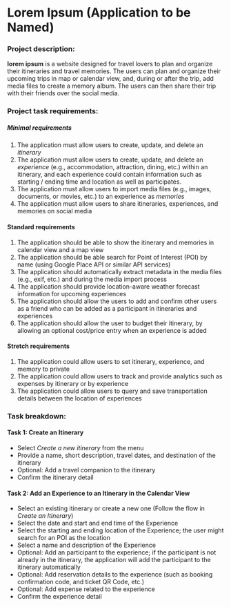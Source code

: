 # Lorem Ipsum (Application to be Named)

### Project description:

[//]: # (Mapnap is a mobile app designed for anyone looking to manage a busy schedule. It is designed to manage daily routines and notify users on time-based and location-based events in response to stored user data. Location and time triggers, settings, associated events, and usage data will be stored in Mapnap's database. Additional features &#40;depending on time&#41; include theme support, snoozing options, and social media integration.)
**lorem ipsum** is a website designed for travel lovers to plan and organize their itineraries and travel memories.
The users can plan and organize their upcoming trips in map or calendar view, and, during or after the trip, add media files to create a memory album.
The users can then share their trip with their friends over the social media. 


### Project task requirements:
##### Minimal requirements
1. The application must allow users to create, update, and delete an _itinerary_
2. The application must allow users to create, update, and delete an _experience_ (e.g., accommodation, attraction, dining, etc.) within an itinerary, and each experience could contain information such as starting / ending time and location as well as participates. 
3. The application must allow users to import media files (e.g., images, documents, or movies, etc.) to an experience as _memories_
4. The application must allow users to share itineraries, experiences, and memories on social media

#### Standard requirements
1. The application should be able to show the itinerary and memories in calendar view and a map view
2. The application should be able search for Point of Interest (POI) by name (using Google Place API or similar API services)
3. The application should automatically extract metadata in the media files (e.g., exif, etc.) and  during the media import process
4. The application should provide location-aware weather forecast information for upcoming experiences
5. The application should allow the users to add and confirm other users as a friend who can be added as a participant in itineraries and experiences
6. The application should allow the user to budget their itinerary, by allowing an optional cost/price entry when an experience is added

#### Stretch requirements
1. The application could allow users to set itinerary, experience, and memory to private
2. The application could allow users to track and provide analytics such as expenses by itinerary or by experience
3. The application could allow users to query and save transportation details between the location of experiences



### Task breakdown:
#### Task 1: Create an Itinerary 
- Select _Create a new itinerary_ from the menu
- Provide a name, short description, travel dates, and destination of the itinerary
- Optional: Add a travel companion to the itinerary
- Confirm the itinerary detail

#### Task 2: Add an Experience to an Itinerary in the Calendar View
- Select an existing itinerary or create a new one (Follow the flow in _Create an Itinerary_)
- Select the date and start and end time of the Experience
- Select the starting and ending location of the Experience; the user might search for an POI as the location
- Select a name and description of the Experience
- Optional: Add an participant to the experience; if the participant is not already in the itinerary, the application will add the participant to the itinerary automatically   
- Optional: Add reservation details to the experience (such as booking confirmation code, and ticket QR Code, etc.)
- Optional: Add expense related to the experience
- Confirm the experience detail


[//]: # ()
[//]: # (### Project task requirements:)

[//]: # (##### Minimal requirements)

[//]: # (1. The application must display a notification when a specific location is reached.)

[//]: # (2. The application must display a notification at a specified time.)

[//]: # (3. The application must support recurring triggers for notifications.)

[//]: # (4. The application must provide alarm/notification functionality for events.)

[//]: # (5. The application must allow users to add, update, and delete triggers and events.)

[//]: # ()
[//]: # (##### Standard requirements)

[//]: # (1. The application should enable users to create workflows or sequences of actions.)

[//]: # (2. The application should support snooze and priority settings for notifications.)

[//]: # (3. The application should include user authentication and authorization features.)

[//]: # (4. The application should provide the option to share triggers and events with friends.)

[//]: # (5. The application should generate analytics reports summarizing actions such as snooze and cancel.)

[//]: # (6. The user should be able to see a summary of their tasks and time spent on each task with a relevant visual &#40;eg. Bar chart, Line Chart&#41;)

[//]: # (7. The application should be able to record and store task specific data for eg. time, location, duration.)

[//]: # ()
[//]: # (##### Stretch requirements)

[//]: # (1. The application could include support for music events, such as playing a specific song as a notification.)

[//]: # (2. The application could adapt its behavior based on user actions, such as snoozing or taking specific actions.)

[//]: # (3. The application could offer customization options for themes and visual appearance.)

[//]: # ()
[//]: # (### Task breakdown:)

[//]: # (##### Task 1: Location based triggers)

[//]: # (- Point of interest &#40;POI&#41;: type in address or name a point of interest)

[//]: # (- Map view: image of map with marker on POI)

[//]: # (- Customization: user can rename POI &#40;i.e. "Home", "Work"&#41;)

[//]: # (- Confirmation: user confirms POI and whether it's one-time or recurring)

[//]: # ()
[//]: # (##### Task 2: Alarm / notification event)

[//]: # (- Threshold: set a reminder &#40;i.e. alarm that triggers 2 minutes before event&#41; & select option of being alerted at a location or time)

[//]: # (- Arrival: sends a notification &#40;pop-up&#41; whenever the trigger is fired)

[//]: # (- Type: choose to set up one-time or recurring notifications)

[//]: # (- Confirmation & cancellations: ability to modify the next event when alarmed)

[//]: # ()
[//]: # (### Prototypes)

[//]: # ()
[//]: # (1. Time-Based trigger feature. )

[//]: # (![IMG_3240 2]&#40;https://github.com/jessaberry/MapNap/assets/64464531/af5be1d1-9130-4049-a593-e52ee8e7e926&#41;)

[//]: # ()
[//]: # (2. Alarm/Notification events feature.)

[//]: # (![20230522_204602]&#40;https://github.com/jessaberry/MapNap/assets/64464531/81ce569e-fcc4-4c44-b91a-5ccab2741c25&#41;)
